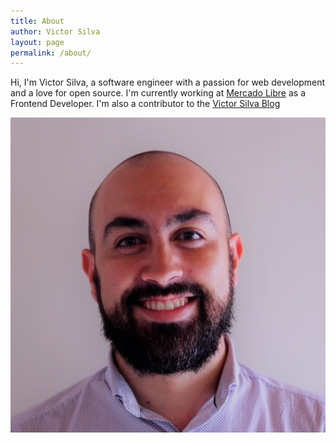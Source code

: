 ```yaml
---
title: About
author: Victor Silva
layout: page
permalink: /about/
---
```


<div class="row">
  <div class="center">
    <p>Hi, I'm Victor Silva, a software engineer with a passion for web development and a love for open source. I'm currently working at <a href="https://www.mercadolibre.com">Mercado Libre</a> as a Frontend Developer. I'm also a contributor to the <a href="blog.victorsilva.dev">Victor Silva Blog</a></p>
  </div>
  <div class="center">
    <img class="about-image" src="/assets/images/bio-photo.jpg">
  </div>
</div>